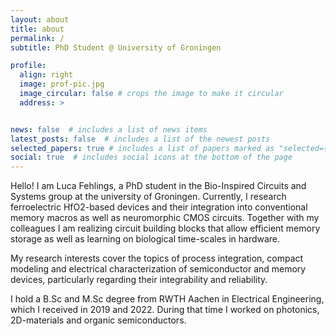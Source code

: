 ```yaml
---
layout: about
title: about
permalink: /
subtitle: PhD Student @ University of Groningen

profile:
  align: right
  image: prof-pic.jpg
  image_circular: false # crops the image to make it circular
  address: >


news: false  # includes a list of news items
latest_posts: false  # includes a list of the newest posts
selected_papers: true # includes a list of papers marked as "selected={true}"
social: true  # includes social icons at the bottom of the page
---
```


Hello! I am Luca Fehlings, a PhD student in the Bio-Inspired Circuits and Systems group at the university of Groningen.
Currently, I research ferroelectric HfO2-based devices and their integration into conventional memory macros as well as neuromorphic CMOS circuits. Together with my colleagues I am realizing circuit building blocks that allow efficient memory storage as well as learning on biological time-scales in hardware.

My research interests cover the topics of process integration, compact modeling and electrical characterization of semiconductor and memory devices, particularly regarding their integrability and reliability.

I hold a B.Sc and M.Sc degree from RWTH Aachen in Electrical Engineering, which I received in 2019 and 2022. During that time I worked on photonics, 2D-materials and organic semiconductors.